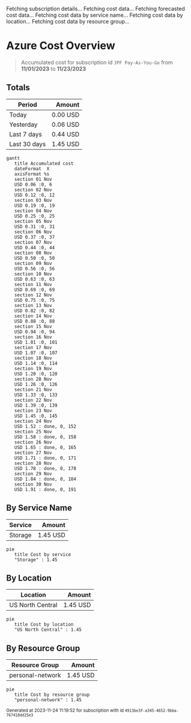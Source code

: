 Fetching subscription details...
Fetching cost data...
Fetching forecasted cost data...
Fetching cost data by service name...
Fetching cost data by location...
Fetching cost data by resource group...
# Azure Cost Overview

> Accumulated cost for subscription id `JPF Pay-As-You-Go` from **11/01/2023** to **11/23/2023**

## Totals

|Period|Amount|
|---|---:|
|Today|0.00 USD|
|Yesterday|0.06 USD|
|Last 7 days|0.44 USD|
|Last 30 days|1.45 USD|

```mermaid
gantt
   title Accumulated cost
   dateFormat  X
   axisFormat %s
   section 01 Nov
   USD 0.06 :0, 6
   section 02 Nov
   USD 0.12 :0, 12
   section 03 Nov
   USD 0.19 :0, 19
   section 04 Nov
   USD 0.25 :0, 25
   section 05 Nov
   USD 0.31 :0, 31
   section 06 Nov
   USD 0.37 :0, 37
   section 07 Nov
   USD 0.44 :0, 44
   section 08 Nov
   USD 0.50 :0, 50
   section 09 Nov
   USD 0.56 :0, 56
   section 10 Nov
   USD 0.63 :0, 63
   section 11 Nov
   USD 0.69 :0, 69
   section 12 Nov
   USD 0.75 :0, 75
   section 13 Nov
   USD 0.82 :0, 82
   section 14 Nov
   USD 0.88 :0, 88
   section 15 Nov
   USD 0.94 :0, 94
   section 16 Nov
   USD 1.01 :0, 101
   section 17 Nov
   USD 1.07 :0, 107
   section 18 Nov
   USD 1.14 :0, 114
   section 19 Nov
   USD 1.20 :0, 120
   section 20 Nov
   USD 1.26 :0, 126
   section 21 Nov
   USD 1.33 :0, 133
   section 22 Nov
   USD 1.39 :0, 139
   section 23 Nov
   USD 1.45 :0, 145
   section 24 Nov
   USD 1.52 : done, 0, 152
   section 25 Nov
   USD 1.58 : done, 0, 158
   section 26 Nov
   USD 1.65 : done, 0, 165
   section 27 Nov
   USD 1.71 : done, 0, 171
   section 28 Nov
   USD 1.78 : done, 0, 178
   section 29 Nov
   USD 1.84 : done, 0, 184
   section 30 Nov
   USD 1.91 : done, 0, 191
```

## By Service Name

|Service|Amount|
|---|---:|
|Storage|1.45 USD|

```mermaid
pie
   title Cost by service
   "Storage" : 1.45
```

## By Location

|Location|Amount|
|---|---:|
|US North Central|1.45 USD|

```mermaid
pie
   title Cost by location
   "US North Central" : 1.45
```

## By Resource Group

|Resource Group|Amount|
|---|---:|
|personal-network|1.45 USD|

```mermaid
pie
   title Cost by resource group
   "personal-network" : 1.45
```

<sup>Generated at 2023-11-24 11:19:52 for subscription with id `4913be3f-a345-4652-9bba-767418dd25e3`</sup>
